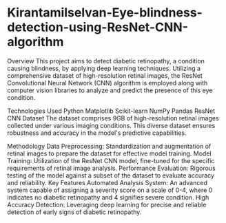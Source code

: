 # Kirantamilselvan-Eye-blindness-detection-using-ResNet-CNN-algorithm

Overview
This project aims to detect diabetic retinopathy, a condition causing blindness, by applying deep learning techniques. Utilizing a comprehensive dataset of high-resolution retinal images, the ResNet Convolutional Neural Network (CNN) algorithm is employed along with computer vision libraries to analyze and predict the presence of this eye condition.

Technologies Used
Python
Matplotlib
Scikit-learn
NumPy
Pandas
ResNet CNN
Dataset
The dataset comprises 9GB of high-resolution retinal images collected under various imaging conditions. This diverse dataset ensures robustness and accuracy in the model's predictive capabilities.

Methodology
Data Preprocessing: Standardization and augmentation of retinal images to prepare the dataset for effective model training.
Model Training: Utilization of the ResNet CNN model, fine-tuned for the specific requirements of retinal image analysis.
Performance Evaluation: Rigorous testing of the model against a subset of the dataset to evaluate accuracy and reliability.
Key Features
Automated Analysis System: An advanced system capable of assigning a severity score on a scale of 0-4, where 0 indicates no diabetic retinopathy and 4 signifies severe condition.
High Accuracy Detection: Leveraging deep learning for precise and reliable detection of early signs of diabetic retinopathy.
